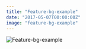 ```yaml
---
title: "Feature-bg-example"
date: "2017-05-07T00:00:00Z"
image: "feature-bg-example"
---
```


![Feature-bg-example](/feature-bg-example.png)
